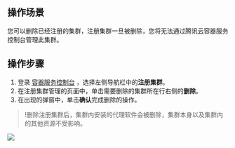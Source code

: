 ## 操作场景
您可以删除已经注册的集群，注册集群一旦被删除，您将无法通过腾讯云容器服务控制台管理此集群。

## 操作步骤

1. 登录 [容器服务控制台](https://console.cloud.tencent.com/tke2/cluster?rid=1)  ，选择左侧导航栏中的**注册集群**。
2. 在注册集群管理的页面中，单击需要删除的集群所在行右侧的**删除**。
3. 在出现的弹窗中，单击**确认**完成删除的操作。
> !删除注册集群后，集群内安装的代理软件会被删除，集群本身以及集群内的其他资源不受影响。
>
 ![](https://qcloudimg.tencent-cloud.cn/raw/870d6fba7343a07fc971108d807a0453.png)

